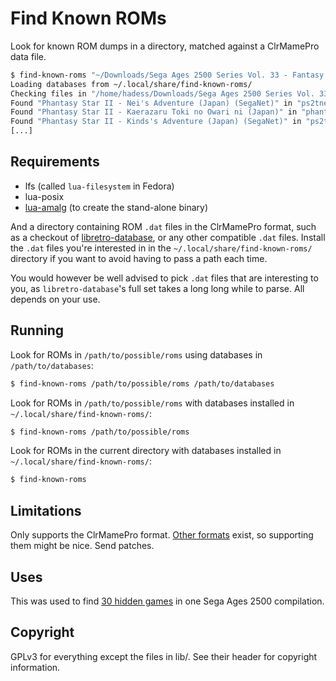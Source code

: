 # Find Known ROMs

Look for known ROM dumps in a directory, matched against a ClrMamePro data file.

```sh
$ find-known-roms "~/Downloads/Sega Ages 2500 Series Vol. 33 - Fantasy Zone Complete Collection"
Loading databases from ~/.local/share/find-known-roms/
Checking files in "/home/hadess/Downloads/Sega Ages 2500 Series Vol. 33 - Fantasy Zone Complete Collection/" against databases
Found "Phantasy Star II - Nei's Adventure (Japan) (SegaNet)" in "ps2tnei_fixed.bin"
Found "Phantasy Star II - Kaerazaru Toki no Owari ni (Japan)" in "phantasystar2.sgd"
Found "Phantasy Star II - Kinds's Adventure (Japan) (SegaNet)" in "ps2tkind.sgd"
[...]
```

## Requirements

- lfs (called `lua-filesystem` in Fedora)
- lua-posix
- [lua-amalg](https://github.com/siffiejoe/lua-amalg) (to create the stand-alone binary)

And a directory containing ROM `.dat` files in the ClrMamePro format,
such as a checkout of [libretro-database](https://github.com/libretro/libretro-database),
or any other compatible `.dat` files. Install the `.dat` files you're
interested in in the `~/.local/share/find-known-roms/` directory if you
want to avoid having to pass a path each time.

You would however be well advised to pick `.dat` files that are interesting to you,
as `libretro-database`'s full set takes a long long while to parse. All depends
on your use.

## Running

Look for ROMs in `/path/to/possible/roms` using databases in `/path/to/databases`:
```sh
$ find-known-roms /path/to/possible/roms /path/to/databases
```

Look for ROMs in `/path/to/possible/roms` with databases installed in `~/.local/share/find-known-roms/`:
```sh
$ find-known-roms /path/to/possible/roms
```

Look for ROMs in the current directory with databases installed in `~/.local/share/find-known-roms/`:
```sh
$ find-known-roms
```

## Limitations

Only supports the ClrMamePro format. [Other formats](https://github.com/SabreTools/SabreTools/wiki/DAT-File-Formats)
exist, so supporting them might be nice. Send patches.

## Uses

This was used to find [30 hidden games](https://twitter.com/Micro_Repairs/status/1154841219358498818) in one Sega Ages 2500 compilation.

## Copyright

GPLv3 for everything except the files in lib/. See their header for copyright information.
